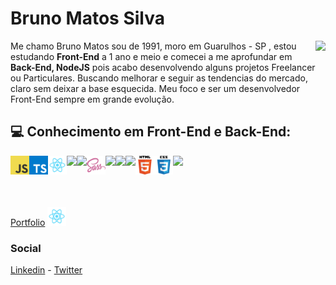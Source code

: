# Bruno Matos Silva 
<img align="right" height="500px" src="https://user-images.githubusercontent.com/69808542/124537182-c6f80f80-ddef-11eb-865b-c18a5bd517b5.png" />
Me chamo Bruno Matos sou de 1991, moro em Guarulhos - SP , estou estudando <b>Front-End</b> a 1 ano e meio e comecei a me aprofundar em <b>Back-End, NodeJS</b> pois acabo desenvolvendo alguns projetos Freelancer ou Particulares. Buscando melhorar e seguir as tendencias do mercado, claro sem deixar a base esquecida. Meu foco e ser um desenvolvedor Front-End sempre em grande evolução.

<h2>💻 Conhecimento em <strong>Front-End e Back-End</strong>:</h2>
<p>
<img align="left" height="30px" src="https://raw.githubusercontent.com/github/explore/80688e429a7d4ef2fca1e82350fe8e3517d3494d/topics/javascript/javascript.png" />
<img align="left" height="30px" src="https://raw.githubusercontent.com/github/explore/80688e429a7d4ef2fca1e82350fe8e3517d3494d/topics/typescript/typescript.png" />
<img align="left" height="30px" src="https://raw.githubusercontent.com/github/explore/80688e429a7d4ef2fca1e82350fe8e3517d3494d/topics/react/react.png" />
<img align="left" height="30px" src="https://seeklogo.com/images/N/next-js-logo-8FCFF51DD2-seeklogo.com.png" />
<img align="left" height="30px" src="https://miro.medium.com/max/480/1*Iohnw2aOQ5EBghVoqKA7VA.png" />
<img align="left" height="30px" src="https://raw.githubusercontent.com/github/explore/80688e429a7d4ef2fca1e82350fe8e3517d3494d/topics/sass/sass.png" />
<img align="left" height="30px" src="https://avatars.githubusercontent.com/u/54212428?s=280&v=4" />
<img align="left" height="30px" src="https://seeklogo.com/images/P/prismic-logo-F6A173E6D0-seeklogo.com.png" />
<img align="left" height="30px" src="https://firebase.google.com/images/brand-guidelines/logo-logomark.png?hl=pt" />
<img align="left" height="30px" src="https://raw.githubusercontent.com/github/explore/80688e429a7d4ef2fca1e82350fe8e3517d3494d/topics/html/html.png" />
<img align="left" height="30px" src="https://raw.githubusercontent.com/github/explore/80688e429a7d4ef2fca1e82350fe8e3517d3494d/topics/css/css.png" />
<img align="left" height="30px" src="https://walde.co/wp-content/uploads/2016/09/nodejs_logo-300x300.png" />
</p>
<br>
<br> 
<br>
<br>

[Portfolio](https://bmsfrontend.vercel.app/) <img height="30px" src="https://raw.githubusercontent.com/github/explore/80688e429a7d4ef2fca1e82350fe8e3517d3494d/topics/react/react.png" />

### Social

[Linkedin](https://www.linkedin.com/in/bmsfrontend/) - [Twitter](https://twitter.com/bmsfrontend)
